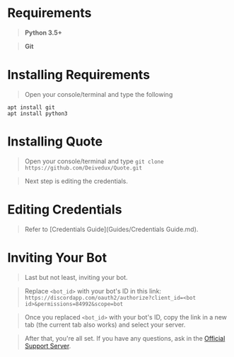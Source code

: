 # Requirements

> **Python 3.5+**

> **Git**



# Installing Requirements

> Open your console/terminal and type the following
```
apt install git
apt install python3
```



# Installing Quote

> Open your console/terminal and type `git clone https://github.com/Deivedux/Quote.git`

> Next step is editing the credentials.



# Editing Credentials

> Refer to [Credentials Guide](Guides/Credentials Guide.md).



# Inviting Your Bot

> Last but not least, inviting your bot.

> Replace `<bot_id>` with your bot's ID in this link: `https://discordapp.com/oauth2/authorize?client_id=<bot id>&permissions=84992&scope=bot`

> Once you replaced `<bot_id>` with your bot's ID, copy the link in a new tab (the current tab also works) and select your server.

> After that, you're all set. If you have any questions, ask in the [Official Support Server](https://discord.gg/sbySHxA).
